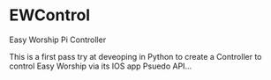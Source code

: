 # EWControl
Easy Worship Pi Controller

This is a first pass try at deveoping in Python to create a Controller to control Easy Worship via its IOS app Psuedo API...
